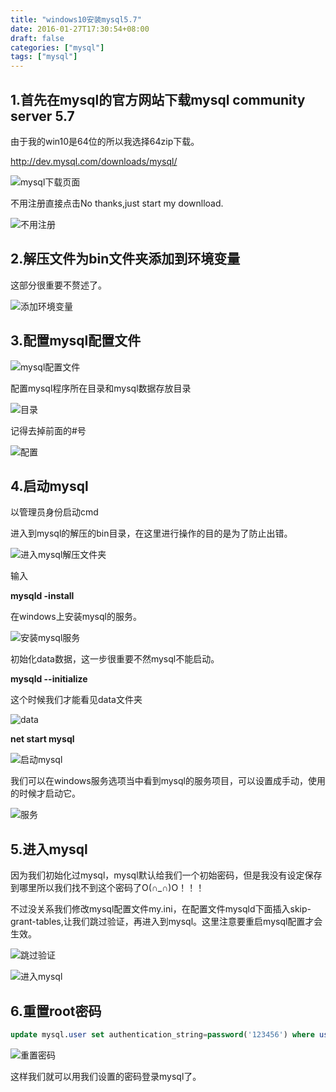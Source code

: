 ```yaml
---
title: "windows10安装mysql5.7"
date: 2016-01-27T17:30:54+08:00
draft: false
categories: ["mysql"]
tags: ["mysql"]
---
```


## 1.首先在mysql的官方网站下载mysql community server 5.7

由于我的win10是64位的所以我选择64zip下载。

http://dev.mysql.com/downloads/mysql/

![mysql下载页面
](http://upload-images.jianshu.io/upload_images/677473-eb53d313cb10a643.png)

不用注册直接点击No thanks,just start my downlload.

![不用注册](http://upload-images.jianshu.io/upload_images/677473-6f62b804ca626676.png)

## 2.解压文件为bin文件夹添加到环境变量

这部分很重要不赘述了。

![添加环境变量](http://upload-images.jianshu.io/upload_images/677473-892ca7aef4a4e1e1.png)

## 3.配置mysql配置文件

![mysql配置文件](http://upload-images.jianshu.io/upload_images/677473-2e7fa21425341d63.png)

配置mysql程序所在目录和mysql数据存放目录 

![目录](http://upload-images.jianshu.io/upload_images/677473-9f176b64c397503f.png)

记得去掉前面的#号

![配置](http://upload-images.jianshu.io/upload_images/677473-76fb364de7c1e2b2.png)

## 4.启动mysql

以管理员身份启动cmd

进入到mysql的解压的bin目录，在这里进行操作的目的是为了防止出错。

![进入mysql解压文件夹](http://upload-images.jianshu.io/upload_images/677473-14a980adc054790b.png)

输入

**mysqld -install**

在windows上安装mysql的服务。

![安装mysql服务](http://upload-images.jianshu.io/upload_images/677473-30f38363b4775294.png)

初始化data数据，这一步很重要不然mysql不能启动。

**mysqld --initialize**

这个时候我们才能看见data文件夹

![data](http://upload-images.jianshu.io/upload_images/677473-c3a884a9409190a6.png)

**net start mysql**

![启动mysql](http://upload-images.jianshu.io/upload_images/677473-a900a3decfcd2bd9.png)

我们可以在windows服务选项当中看到mysql的服务项目，可以设置成手动，使用的时候才启动它。

![服务](http://upload-images.jianshu.io/upload_images/677473-738a1703d5476222.png?imageMogr2/auto-orient/strip%7CimageView2/2/w/1240)

## 5.进入mysql

因为我们初始化过mysql，mysql默认给我们一个初始密码，但是我没有设定保存到哪里所以我们找不到这个密码了O(∩_∩)O！！！

不过没关系我们修改mysql配置文件my.ini，在配置文件mysqld下面插入skip-grant-tables,让我们跳过验证，再进入到mysql。这里注意要重启mysql配置才会生效。

![跳过验证](http://upload-images.jianshu.io/upload_images/677473-0c1fe311189901ed.png?imageMogr2/auto-orient/strip%7CimageView2/2/w/1240)

![进入mysql](http://upload-images.jianshu.io/upload_images/677473-a3eb2be55b9dff57.png?imageMogr2/auto-orient/strip%7CimageView2/2/w/1240)

## 6.重置root密码

```sql
update mysql.user set authentication_string=password('123456') where user='root' and Host = 'localhost';
```

![重置密码](http://upload-images.jianshu.io/upload_images/677473-df49d7939914034b.png?imageMogr2/auto-orient/strip%7CimageView2/2/w/1240)

这样我们就可以用我们设置的密码登录mysql了。
